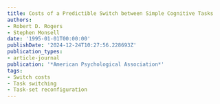 ```yaml
---
title: Costs of a Predictible Switch between Simple Cognitive Tasks
authors:
- Robert D. Rogers
- Stephen Monsell
date: '1995-01-01T00:00:00'
publishDate: '2024-12-24T10:27:56.228693Z'
publication_types:
- article-journal
publication: '*American Psychological Association*'
tags:
- Switch costs
- Task switching
- Task-set reconfiguration
---
```

